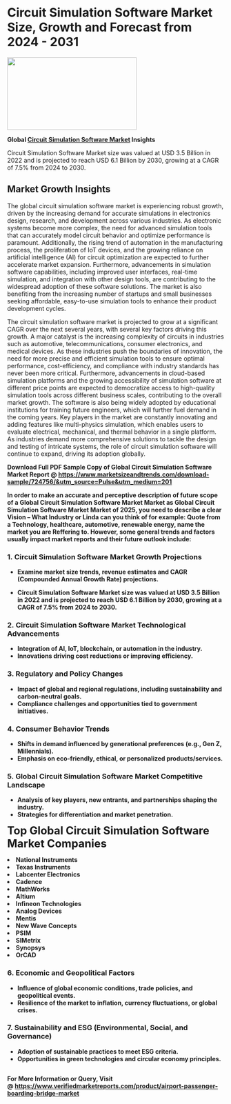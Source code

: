 <H1>Circuit Simulation Software Market Size, Growth and Forecast from 2024 - 2031</H1><img class="aligncenter size-medium wp-image-584254" src="https://thirdeyenews.in/wp-content/uploads/2024/09/Global-Market-Research-300x168.jpeg" alt="" width="300" height="168" /><p><strong>Global&nbsp;<a href="https://www.marketsizeandtrends.com/download-sample/724756/&amp;utm_source=Pulse&amp;utm_medium=201">Circuit Simulation Software Market</a> Insights</strong></p><p>Circuit Simulation Software Market size was valued at USD 3.5 Billion in 2022 and is projected to reach USD 6.1 Billion by 2030, growing at a CAGR of 7.5% from 2024 to 2030.</p><p><h2>Market Growth Insights</h2> <p>The global circuit simulation software market is experiencing robust growth, driven by the increasing demand for accurate simulations in electronics design, research, and development across various industries. As electronic systems become more complex, the need for advanced simulation tools that can accurately model circuit behavior and optimize performance is paramount. Additionally, the rising trend of automation in the manufacturing process, the proliferation of IoT devices, and the growing reliance on artificial intelligence (AI) for circuit optimization are expected to further accelerate market expansion. Furthermore, advancements in simulation software capabilities, including improved user interfaces, real-time simulation, and integration with other design tools, are contributing to the widespread adoption of these software solutions. The market is also benefiting from the increasing number of startups and small businesses seeking affordable, easy-to-use simulation tools to enhance their product development cycles.</p> <p><strong></strong></p> <p>The circuit simulation software market is projected to grow at a significant CAGR over the next several years, with several key factors driving this growth. A major catalyst is the increasing complexity of circuits in industries such as automotive, telecommunications, consumer electronics, and medical devices. As these industries push the boundaries of innovation, the need for more precise and efficient simulation tools to ensure optimal performance, cost-efficiency, and compliance with industry standards has never been more critical. Furthermore, advancements in cloud-based simulation platforms and the growing accessibility of simulation software at different price points are expected to democratize access to high-quality simulation tools across different business scales, contributing to the overall market growth. The software is also being widely adopted by educational institutions for training future engineers, which will further fuel demand in the coming years. Key players in the market are constantly innovating and adding features like multi-physics simulation, which enables users to evaluate electrical, mechanical, and thermal behavior in a single platform. As industries demand more comprehensive solutions to tackle the design and testing of intricate systems, the role of circuit simulation software will continue to expand, driving its adoption globally.</p> <p><strong></p><p><span class=""><strong>Download Full PDF Sample Copy of Global Circuit Simulation Software Market Report</strong> @ <a href="https://www.marketsizeandtrends.com/download-sample/724756/&amp;utm_source=Pulse&amp;utm_medium=201" target="_blank">https://www.marketsizeandtrends.com/download-sample/724756/&amp;utm_source=Pulse&amp;utm_medium=201</a></span></p><p>In order to make an accurate and perceptive description of future scope of a Global&nbsp;Circuit Simulation Software Market Market as Global&nbsp;Circuit Simulation Software Market Market of 2025, you need to describe a clear Vision &ndash; What Industry or Linda can you think of for example: Quote from a Technology, healthcare, automotive, renewable energy, name the market you are Reffering to. However, some general trends and factors usually impact market reports and their future outlook include:</p><h3>1.&nbsp;<strong>Circuit Simulation Software Market Growth Projections</strong></h3><ul><li>Examine market size trends, revenue estimates and CAGR (Compounded Annual Growth Rate) projections.</li><li><p>Circuit Simulation Software Market size was valued at USD 3.5 Billion in 2022 and is projected to reach USD 6.1 Billion by 2030, growing at a CAGR of 7.5% from 2024 to 2030.</p></li></ul><h3>2.&nbsp;<strong>Circuit Simulation Software Market Technological Advancements</strong></h3><ul><li>Integration of AI, IoT, blockchain, or automation in the industry.</li><li>Innovations driving cost reductions or improving efficiency.</li></ul><h3>3.&nbsp;<strong>Regulatory and Policy Changes</strong></h3><ul><li>Impact of global and regional regulations, including sustainability and carbon-neutral goals.</li><li>Compliance challenges and opportunities tied to government initiatives.</li></ul><h3>4.&nbsp;<strong>Consumer Behavior Trends</strong></h3><ul><li>Shifts in demand influenced by generational preferences (e.g., Gen Z, Millennials).</li><li>Emphasis on eco-friendly, ethical, or personalized products/services.</li></ul><h3>5.&nbsp;<strong>Global Circuit Simulation Software Market Competitive Landscape</strong></h3><ul><li>Analysis of key players, new entrants, and partnerships shaping the industry.</li><li>Strategies for differentiation and market penetration.</li></ul><p data-pm-slice="1 1 []"><span style="color: inherit; font-family: inherit; font-size: 25px;">Top Global Circuit Simulation Software Market Companies</span></p><div class="" data-test-id=""><p><li>National Instruments</li><li> Texas Instruments</li><li> Labcenter Electronics</li><li> Cadence</li><li> MathWorks</li><li> Altium</li><li> Infineon Technologies</li><li> Analog Devices</li><li> Mentis</li><li> New Wave Concepts</li><li> PSIM</li><li> SIMetrix</li><li> Synopsys</li><li> OrCAD</li></p></div><h3>6.&nbsp;<strong>Economic and Geopolitical Factors</strong></h3><ul><li>Influence of global economic conditions, trade policies, and geopolitical events.</li><li>Resilience of the market to inflation, currency fluctuations, or global crises.</li></ul><h3>7.&nbsp;<strong>Sustainability and ESG (Environmental, Social, and Governance)</strong></h3><ul><li>Adoption of sustainable practices to meet ESG criteria.</li><li>Opportunities in green technologies and circular economy principles.</li></ul><h2><strong style="font-size: 14px;">For More Information or Query, Visit @&nbsp;</strong><a style="background-color: #ffffff; font-size: 14px;" href="https://www.marketsizeandtrends.com/report/circuit-simulation-software-market/" target="_blank">https://www.verifiedmarketreports.com/product/airport-passenger-boarding-bridge-market</a></h2>
